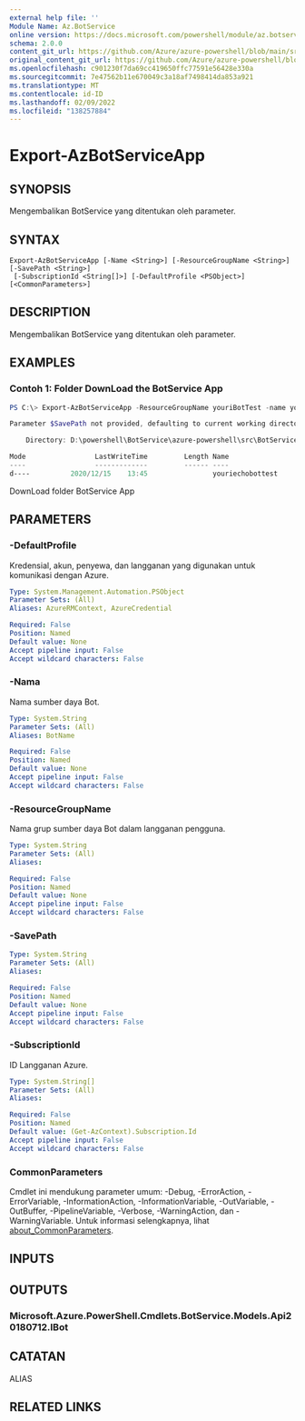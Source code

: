 ```yaml
---
external help file: ''
Module Name: Az.BotService
online version: https://docs.microsoft.com/powershell/module/az.botservice/export-azbotserviceapp
schema: 2.0.0
content_git_url: https://github.com/Azure/azure-powershell/blob/main/src/BotService/help/Export-AzBotServiceApp.md
original_content_git_url: https://github.com/Azure/azure-powershell/blob/main/src/BotService/help/Export-AzBotServiceApp.md
ms.openlocfilehash: c901230f7da69cc419650ffc77591e56428e330a
ms.sourcegitcommit: 7e47562b11e670049c3a18af7498414da853a921
ms.translationtype: MT
ms.contentlocale: id-ID
ms.lasthandoff: 02/09/2022
ms.locfileid: "138257884"
---
```

# Export-AzBotServiceApp

## SYNOPSIS
Mengembalikan BotService yang ditentukan oleh parameter.

## SYNTAX

```
Export-AzBotServiceApp [-Name <String>] [-ResourceGroupName <String>] [-SavePath <String>]
 [-SubscriptionId <String[]>] [-DefaultProfile <PSObject>] [<CommonParameters>]
```

## DESCRIPTION
Mengembalikan BotService yang ditentukan oleh parameter.

## EXAMPLES

### Contoh 1: Folder DownLoad the BotService App
```powershell
PS C:\> Export-AzBotServiceApp -ResourceGroupName youriBotTest -name youriechobottest

Parameter $SavePath not provided, defaulting to current working directory.

    Directory: D:\powershell\BotService\azure-powershell\src\BotService

Mode                 LastWriteTime         Length Name
----                 -------------         ------ ----
d----          2020/12/15    13:45                youriechobottest
```

DownLoad folder BotService App

## PARAMETERS

### -DefaultProfile
Kredensial, akun, penyewa, dan langganan yang digunakan untuk komunikasi dengan Azure.

```yaml
Type: System.Management.Automation.PSObject
Parameter Sets: (All)
Aliases: AzureRMContext, AzureCredential

Required: False
Position: Named
Default value: None
Accept pipeline input: False
Accept wildcard characters: False
```

### -Nama
Nama sumber daya Bot.

```yaml
Type: System.String
Parameter Sets: (All)
Aliases: BotName

Required: False
Position: Named
Default value: None
Accept pipeline input: False
Accept wildcard characters: False
```

### -ResourceGroupName
Nama grup sumber daya Bot dalam langganan pengguna.

```yaml
Type: System.String
Parameter Sets: (All)
Aliases:

Required: False
Position: Named
Default value: None
Accept pipeline input: False
Accept wildcard characters: False
```

### -SavePath


```yaml
Type: System.String
Parameter Sets: (All)
Aliases:

Required: False
Position: Named
Default value: None
Accept pipeline input: False
Accept wildcard characters: False
```

### -SubscriptionId
ID Langganan Azure.

```yaml
Type: System.String[]
Parameter Sets: (All)
Aliases:

Required: False
Position: Named
Default value: (Get-AzContext).Subscription.Id
Accept pipeline input: False
Accept wildcard characters: False
```

### CommonParameters
Cmdlet ini mendukung parameter umum: -Debug, -ErrorAction, -ErrorVariable, -InformationAction, -InformationVariable, -OutVariable, -OutBuffer, -PipelineVariable, -Verbose, -WarningAction, dan -WarningVariable. Untuk informasi selengkapnya, lihat [about_CommonParameters](http://go.microsoft.com/fwlink/?LinkID=113216).

## INPUTS

## OUTPUTS

### Microsoft.Azure.PowerShell.Cmdlets.BotService.Models.Api20180712.IBot

## CATATAN

ALIAS

## RELATED LINKS

